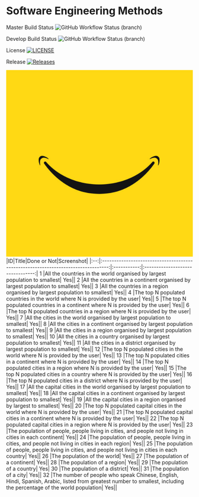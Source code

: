
# Software Engineering Methods
Master Build Status  ![GitHub Workflow Status (branch)](https://img.shields.io/github/workflow/status/angus-dolan/sem-group-5/A%20workflow%20for%20my%20Hello%20World%20App/master?style=flat-square)

Develop Build Status ![GitHub Workflow Status (branch)](https://img.shields.io/github/workflow/status/angus-dolan/sem-group-5/A%20workflow%20for%20my%20Hello%20World%20App/develop?style=flat-square)

License [![LICENSE](https://img.shields.io/github/license/angus-dolan/sem-group-5.svg?style=flat-square)](https://github.com/GLefterov/sem-group-5/blob/master/LICENSE)

Release [![Releases](https://img.shields.io/github/release/angus-dolan/sem-group-5/all.svg?style=flat-square)](https://github.com/angus-dolan/sem-group-5/releases)

![](images/smile.jpeg)
|ID|Title|Done or Not|Screenshot|
|:--:|:---------------------------------------------------------------------------------:|:-----------:|:--------------------------------:|
1 |All the countries in the world organised by largest population to smallest| Yes||
2 |All the countries in a continent organised by largest population to smallest| Yes|| 
3 |All the countries in a region organised by largest population to smallest| Yes||
4 |The top N populated countries in the world where N is provided by the user| Yes||
5 |The top N populated countries in a continent where N is provided by the user| Yes||
6 |The top N populated countries in a region where N is provided by the user| Yes||
7 |All the cities in the world organised by largest population to smallest| Yes||
8 |All the cities in a continent organised by largest population to smallest| Yes||
9 |All the cities in a region organised by largest population to smallest| Yes||
10 |All the cities in a country organised by largest population to smallest| Yes||
11 |All the cities in a district organised by largest population to smallest| Yes||
12 |The top N populated cities in the world where N is provided by the user| Yes||
13 |The top N populated cities in a continent where N is provided by the user| Yes||
14 |The top N populated cities in a region where N is provided by the user| Yes||
15 |The top N populated cities in a country where N is provided by the user| Yes||
16 |The top N populated cities in a district where N is provided by the user| Yes||
17 |All the capital cities in the world organised by largest population to smallest| Yes||
18 |All the capital cities in a continent organised by largest population to smallest| Yes||
19 |All the capital cities in a region organised by largest to smallest| Yes||
20 |The top N populated capital cities in the world where N is provided by the user| Yes||
21 |The top N populated capital cities in a continent where N is provided by the user| Yes||
22 |The top N populated capital cities in a region where N is provided by the user| Yes||
23 |The population of people, people living in cities, and people not living in cities in each continent| Yes||
24 |The population of people, people living in cities, and people not living in cities in each region| Yes||
25 |The population of people, people living in cities, and people not living in cities in each country| Yes||
26 |The population of the world| Yes||
27 |The population of a continent| Yes||
28 |The population of a region| Yes||
29 |The population of a country| Yes|
30 |The population of a district| Yes||
31 |The population of a city| Yes||
32 |The number of people who speak Chinese, English, Hindi, Spanish, Arabic, listed from greatest number to smallest, including the percentage of the world population| Yes||
